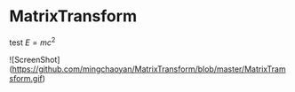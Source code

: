 # MatrixTransform
test $E=mc^2$

![ScreenShot] (https://github.com/mingchaoyan/MatrixTransform/blob/master/MatrixTramsform.gif)
